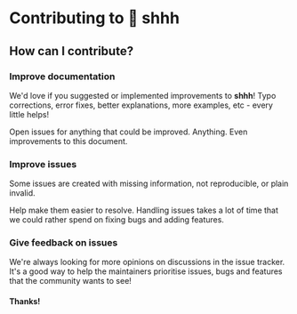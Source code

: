# Contributing to 🙉 shhh

## How can I contribute?

### Improve documentation

We'd love if you suggested or implemented improvements to **shhh**! Typo corrections, error fixes, better explanations, more examples, etc - every little helps!

Open issues for anything that could be improved. Anything. Even improvements to this document.

### Improve issues

Some issues are created with missing information, not reproducible, or plain invalid.

Help make them easier to resolve. Handling issues takes a lot of time that we could rather spend on fixing bugs and adding features.

### Give feedback on issues

We're always looking for more opinions on discussions in the issue tracker. It's a good way to help the maintainers prioritise issues, bugs and features that the community wants to see!

#### Thanks!
